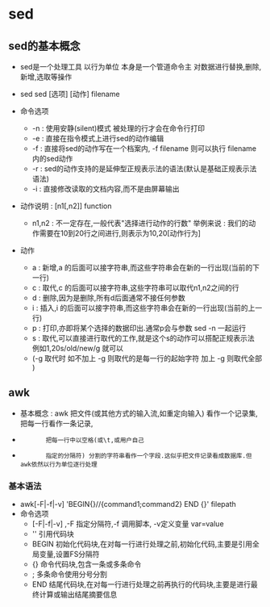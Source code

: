 # sed

## sed的基本概念
- sed是一个处理工具  以行为单位  本身是一个管道命令主 对数据进行替换,删除,新增,选取等操作
- sed sed [选项] [动作] filename
- 命令选项
	- -n : 使用安静(silent)模式 被处理的行才会在命令行打印
	- -e : 直接在指令模式上进行sed的动作编辑 
	- -f : 直接将sed的动作写在一个档案内, -f filename 则可以执行 filename 内的sed动作
	- -r : sed的动作支持的是延伸型正规表示法的语法(默认是基础正规表示法语法)
	- -i : 直接修改读取的文档内容,而不是由屏幕输出

- 动作说明 : [n1[,n2]] function
	- n1,n2 : 不一定存在,一般代表"选择进行动作的行数" 举例来说 : 我们的动作需要在10到20行之间进行,则表示为10,20[动作行为]
- 动作
	- a : 新增,a 的后面可以接字符串,而这些字符串会在新的一行出现(当前的下一行)
	- c : 取代,c 的后面可以接字符串,这些字符串可以取代n1,n2之间的行
	- d : 删除,因为是删除,所有d后面通常不接任何参数
	- i : 插入,i 的后面可以接字符串,而这些字符串会在新的一行出现(当前的上一行)
	- p : 打印,亦即将某个选择的数据印出.通常p会与参数 sed -n 一起运行
	- s : 取代,可以直接进行取代的工作,就是这个s的动作可以搭配正规表示法  例如1,20s/old/new/g 就可以  
	- (-g 取代时 如不加上 -g 则取代的是每一行的起始字符  加上 -g 则取代全部 )
	
## awk
- 基本概念 : awk 把文件(或其他方式的输入流,如重定向输入) 看作一个记录集,把每一行看作一条记录,
- 			 把每一行中以空格(或\t,或用户自己
- 			 指定的分隔符) 分割的字符串看作一个字段.这似乎把文件记录看成数据库.但awk依然以行为单位逐行处理

### 基本语法 
- awk[-F|-f|-v] 'BEGIN{}//{command1;command2} END {}' filepath
- 命令选项
	- [-F|-f|-v] ,-F 指定分隔符,-f 调用脚本, -v定义变量 var=value
	- '' 引用代码块
	- BEGIN 初始化代码块,在对每一行进行处理之前,初始化代码,主要是引用全局变量,设置FS分隔符
	- {} 命令代码块,包含一条或多条命令
	- ; 多条命令使用分号分割
	- END 结尾代码块,在对每一行进行处理之前再执行的代码块,主要是进行最终计算或输出结尾摘要信息
	

